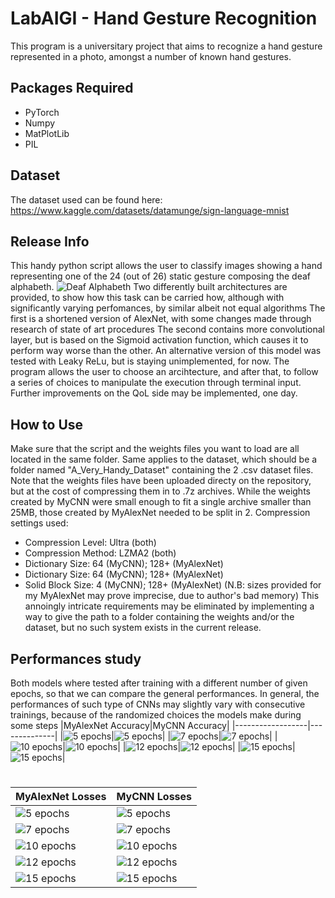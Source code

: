 # LabAIGI - Hand Gesture Recognition
This program is a universitary project that aims to recognize a hand gesture represented in a photo, amongst a number of known hand gestures.
## Packages Required
* PyTorch
* Numpy
* MatPlotLib
* PIL
## Dataset
The dataset used can be found here: https://www.kaggle.com/datasets/datamunge/sign-language-mnist
## Release Info
This handy python script allows the user to classify images showing a hand representing one of the 24 (out of 26) static gesture composing the deaf alphabeth.
![Deaf Alphabeth](https://raw.githubusercontent.com/TizianoMaira98/LabAIGI---Hand-Gesture-Recognition/master/amer_sign2.png)
Two differently built architectures are provided, to show how this task can be carried how, although with significantly varying perfomances, by similar albeit not equal algorithms
The first is a shortened version of AlexNet, with some changes made through research of state of art procedures
The second contains more convolutional layer, but is based on the Sigmoid activation function, which causes it to perform way worse than the other. An alternative version of this model was tested with Leaky ReLu, but is staying unimplemented, for now.
The program allows the user to choose an arcihtecture, and after that, to follow a series of choices to manipulate the execution through terminal input.
Further improvements on the QoL side may be implemented, one day.
## How to Use
Make sure that the script and the weights files you want to load are all located in the same folder. Same applies to the dataset, which should be a folder named "A_Very_Handy_Dataset" containing the 2 .csv dataset files.
Note that the weights files have been uploaded directy on the repository, but at the cost of compressing them in to .7z archives. While the weights created by MyCNN were small enough to fit a single archive smaller than 25MB, those created by MyAlexNet needed to be split in 2.
Compression settings used:
* Compression Level: Ultra (both)
* Compression Method: LZMA2 (both)
* Dictionary Size: 64 (MyCNN); 128+ (MyAlexNet)
* Dictionary Size: 64 (MyCNN); 128+ (MyAlexNet)
* Solid Block Size: 4 (MyCNN); 128+ (MyAlexNet)
(N.B: sizes provided for my MyAlexNet may prove imprecise, due to author's bad memory)
This annoingly intricate requirements may be eliminated by implementing a way to give the path to a folder containing the weights and/or the dataset, but no such system exists in the current release.
## Performances study
Both models where tested after training with a different number of given epochs, so that we can compare the general performances.
In general, the performances of such type of CNNs may slightly vary with consecutive trainings, because of the randomized choices the models make during some steps
|MyAlexNet Accuracy|MyCNN Accuracy|
|------------------|--------------|
|![5 epochs](https://raw.githubusercontent.com/TizianoMaira98/LabAIGI---Hand-Gesture-Recognition/master/Accuracy_Graphs/MyAlexNet_accuracy_5_epochs.png)|![5 epochs](https://raw.githubusercontent.com/TizianoMaira98/LabAIGI---Hand-Gesture-Recognition/master/Accuracy_Graphs/MyCNN_accuracy_5_epochs.png)|
|![7 epochs](https://raw.githubusercontent.com/TizianoMaira98/LabAIGI---Hand-Gesture-Recognition/master/Accuracy_Graphs/MyAlexNet_accuracy_5_epochs.png)|![7 epochs](https://raw.githubusercontent.com/TizianoMaira98/LabAIGI---Hand-Gesture-Recognition/master/Accuracy_Graphs/MyCNN_accuracy_7_epochs.png)|
|![10 epochs](https://raw.githubusercontent.com/TizianoMaira98/LabAIGI---Hand-Gesture-Recognition/master/Accuracy_Graphs/MyAlexNet_accuracy_10_epochs.png)|![10 epochs](https://raw.githubusercontent.com/TizianoMaira98/LabAIGI---Hand-Gesture-Recognition/master/Accuracy_Graphs/MyCNN_accuracy_10_epochs.png)|
|![12 epochs](https://raw.githubusercontent.com/TizianoMaira98/LabAIGI---Hand-Gesture-Recognition/master/Accuracy_Graphs/MyAlexNet_accuracy_12_epochs.png)|![12 epochs](https://raw.githubusercontent.com/TizianoMaira98/LabAIGI---Hand-Gesture-Recognition/master/Accuracy_Graphs/MyCNN_accuracy_12_epochs.png)|
|![15 epochs](https://raw.githubusercontent.com/TizianoMaira98/LabAIGI---Hand-Gesture-Recognition/master/Accuracy_Graphs/MyAlexNet_accuracy_15_epochs.png)|![15 epochs](https://raw.githubusercontent.com/TizianoMaira98/LabAIGI---Hand-Gesture-Recognition/master/Accuracy_Graphs/MyCNN_accuracy_15_epochs.png)|
#
|MyAlexNet Losses|MyCNN Losses|
|----------------|------------|
|![5 epochs](https://raw.githubusercontent.com/TizianoMaira98/LabAIGI---Hand-Gesture-Recognition/master/Losses_Graphs/MyAlexNet_losses_5_epochs.png)|![5 epochs](https://raw.githubusercontent.com/TizianoMaira98/LabAIGI---Hand-Gesture-Recognition/master/Losses_Graphs/MyCNN_losses_5_epochs.png)|
|![7 epochs](https://raw.githubusercontent.com/TizianoMaira98/LabAIGI---Hand-Gesture-Recognition/master/Losses_Graphs/MyAlexNet_losses_7_epochs.png)|![7 epochs](https://raw.githubusercontent.com/TizianoMaira98/LabAIGI---Hand-Gesture-Recognition/master/Losses_Graphs/MyCNN_losses_7_epochs.png)|
|![10 epochs](https://raw.githubusercontent.com/TizianoMaira98/LabAIGI---Hand-Gesture-Recognition/master/Losses_Graphs/MyAlexNet_losses_10_epochs.png)|![10 epochs](https://raw.githubusercontent.com/TizianoMaira98/LabAIGI---Hand-Gesture-Recognition/master/Losses_Graphs/MyCNN_losses_10_epochs.png)|
|![12 epochs](https://raw.githubusercontent.com/TizianoMaira98/LabAIGI---Hand-Gesture-Recognition/master/Losses_Graphs/MyAlexNet_losses_12_epochs.png)|![12 epochs](https://raw.githubusercontent.com/TizianoMaira98/LabAIGI---Hand-Gesture-Recognition/master/Losses_Graphs/MyCNN_losses_12_epochs.png)|
|![15 epochs](https://raw.githubusercontent.com/TizianoMaira98/LabAIGI---Hand-Gesture-Recognition/master/Losses_Graphs/MyAlexNet_losses_15_epochs.png)|![15 epochs](https://raw.githubusercontent.com/TizianoMaira98/LabAIGI---Hand-Gesture-Recognition/master/Losses_Graphs/MyCNN_losses_15_epochs.png)|

